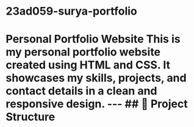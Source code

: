 # 23ad059-surya-portfolio
# Personal Portfolio Website  This is my **personal portfolio website** created using **HTML and CSS**.   It showcases my **skills, projects, and contact details** in a clean and responsive design.  ---  ## 📂 Project Structure

